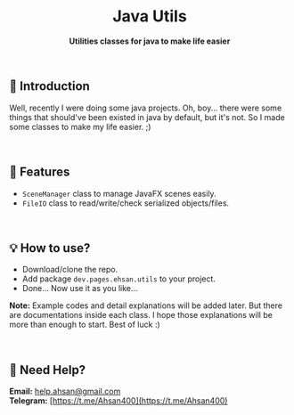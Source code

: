 <h1 align="center">Java Utils</h1>
<div align="center">
  <strong>Utilities classes for java to make life easier</strong>
</div>

&nbsp;
## 💠 Introduction
Well, recently I were doing some java projects. Oh, boy... there were some things that should've been existed in java by default, but it's not. So I made some classes to make my life easier. ;)

&nbsp;
&nbsp;
## 📜 Features
- `SceneManager` class to manage JavaFX scenes easily.
- `FileIO` class to read/write/check serialized objects/files.

&nbsp;
&nbsp;
## 💡 How to use?
- Download/clone the repo.
- Add package `dev.pages.ehsan.utils` to your project.
- Done... Now use it as you like...

**Note:** Example codes and detail explanations will be added later. But there are documentations inside each class. I hope those explanations will be more than enough to start. Best of luck :)

&nbsp;
&nbsp;
## 🔆 Need Help?
**Email:** [help.ahsan@gmail.com](mailto:help.ahsan@gmail.com)\
**Telegram:** [https://t.me/Ahsan400](https://t.me/Ahsan400)

